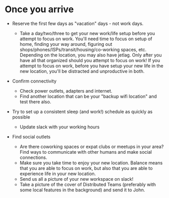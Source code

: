 # Once you arrive

*   Reserve the first few days as "vacation" days - not work days.
    *   Take a day/two/three to get your new work/life setup before you attempt to focus on work. You'll need time to focus on setup of home, finding your way around, figuring out shops/phones/ISPs/transit/housing/co-working spaces, etc. Depending on the location, you may also have jetlag. Only after you have all that organized should you attempt to focus on work! If you attempt to focus on work, before you have setup your new life in the new location, you'll be distracted and unproductive in both.

*   Confirm connectivity
    *   Check power outlets, adapters and internet.
    *   Find another location that can be your "backup wifi location" and test there also.

*   Try to set up a consistent sleep (and work!) schedule as quickly as possible
    *   Update slack with your working hours

*   Find social outlets
    *   Are there coworking spaces or expat clubs or meetups in your area? Find ways to communicate with other humans and make social connections.
    *   Make sure you take time to enjoy your new location. Balance means that you are able to focus on work, but also that you are able to experience life in your new location.
    *   Send us all a picture of your new workspace on slack!
    *   Take a picture of the cover of Distributed Teams (preferably with some local features in the background) and send it to John.
